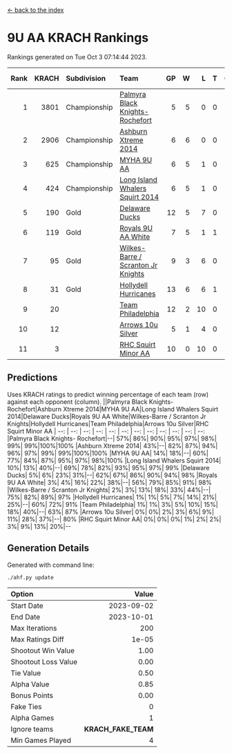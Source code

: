 [<- back to the index](readme.md)
# 9U AA KRACH Rankings
Rankings generated on Tue Oct  3 07:14:44 2023.

Rank|KRACH|Subdivision|Team|GP|W|L|T|OTW|OTL|SoS|Exp Wins|Win Diff
---:|---:|:---|:---|---:|---:|---:|---:|---:|---:|---:|---:|---:
1|3801|Championship|[Palmyra Black Knights- Rochefort](https://gamesheetstats.com/seasons/3659/teams/140260/schedule)|5|5|0|0|0|0|100|5.8|-0.0
2|2906|Championship|[Ashburn Xtreme 2014](https://gamesheetstats.com/seasons/3659/teams/140217/schedule)|6|6|0|0|0|0|67|6.8|-0.0
3|625|Championship|[MYHA 9U AA](https://gamesheetstats.com/seasons/3659/teams/140222/schedule)|6|5|1|0|2|0|146|5.8|-0.0
4|424|Championship|[Long Island Whalers Squirt 2014](https://gamesheetstats.com/seasons/3659/teams/140221/schedule)|6|5|1|0|0|0|134|5.9|0.0
5|190|Gold|[Delaware Ducks](https://gamesheetstats.com/seasons/3659/teams/140218/schedule)|12|5|7|0|0|2|1215|5.8|-0.0
6|119|Gold|[Royals 9U AA White](https://gamesheetstats.com/seasons/3659/teams/140225/schedule)|7|5|1|1|0|0|37|6.4|0.0
7|95|Gold|[Wilkes-Barre / Scranton Jr Knights](https://gamesheetstats.com/seasons/3659/teams/140228/schedule)|9|3|6|0|0|0|1075|3.9|0.0
8|31|Gold|[Hollydell Hurricanes](https://gamesheetstats.com/seasons/3659/teams/140220/schedule)|13|6|6|1|0|0|76|7.4|0.0
9|20||[Team Philadelphia](https://gamesheetstats.com/seasons/3659/teams/140226/schedule)|12|2|10|0|0|0|1279|2.9|0.0
10|12||[Arrows 10u Silver](https://gamesheetstats.com/seasons/3659/teams/140216/schedule)|5|1|4|0|0|0|114|1.9|0.0
11|3||[RHC Squirt Minor AA](https://gamesheetstats.com/seasons/3659/teams/140224/schedule)|10|0|10|0|0|0|159|0.9|0.0

## Predictions
Uses KRACH ratings to predict winning percentage of each team (row) against each opponent (column).
||Palmyra Black Knights- Rochefort|Ashburn Xtreme 2014|MYHA 9U AA|Long Island Whalers Squirt 2014|Delaware Ducks|Royals 9U AA White|Wilkes-Barre / Scranton Jr Knights|Hollydell Hurricanes|Team Philadelphia|Arrows 10u Silver|RHC Squirt Minor AA
| --: | --: | --: | --: | --: | --: | --: | --: | --: | --: | --: | --: 
|Palmyra Black Knights- Rochefort|--| 57%| 86%| 90%| 95%| 97%| 98%| 99%| 99%|100%|100%
|Ashburn Xtreme 2014| 43%|--| 82%| 87%| 94%| 96%| 97%| 99%| 99%|100%|100%
|MYHA 9U AA| 14%| 18%|--| 60%| 77%| 84%| 87%| 95%| 97%| 98%|100%
|Long Island Whalers Squirt 2014| 10%| 13%| 40%|--| 69%| 78%| 82%| 93%| 95%| 97%| 99%
|Delaware Ducks|  5%|  6%| 23%| 31%|--| 62%| 67%| 86%| 90%| 94%| 98%
|Royals 9U AA White|  3%|  4%| 16%| 22%| 38%|--| 56%| 79%| 85%| 91%| 98%
|Wilkes-Barre / Scranton Jr Knights|  2%|  3%| 13%| 18%| 33%| 44%|--| 75%| 82%| 89%| 97%
|Hollydell Hurricanes|  1%|  1%|  5%|  7%| 14%| 21%| 25%|--| 60%| 72%| 91%
|Team Philadelphia|  1%|  1%|  3%|  5%| 10%| 15%| 18%| 40%|--| 63%| 87%
|Arrows 10u Silver|  0%|  0%|  2%|  3%|  6%|  9%| 11%| 28%| 37%|--| 80%
|RHC Squirt Minor AA|  0%|  0%|  0%|  1%|  2%|  2%|  3%|  9%| 13%| 20%|--

## Generation Details

Generated with command line:
```
./ahf.py update
```

| Option | Value |
| :----- | ----: |
| Start Date | 2023-09-02 |
| End Date | 2023-10-01 |
| Max Iterations | 200 |
| Max Ratings Diff | 1e-05 |
| Shootout Win Value | 1.00 |
| Shootout Loss Value | 0.00 |
| Tie Value | 0.50 |
| Alpha Value | 0.85 |
| Bonus Points | 0.00 |
| Fake Ties | 0 |
| Alpha Games | 1 |
| Ignore teams | __KRACH_FAKE_TEAM__ |
| Min Games Played | 4 |

